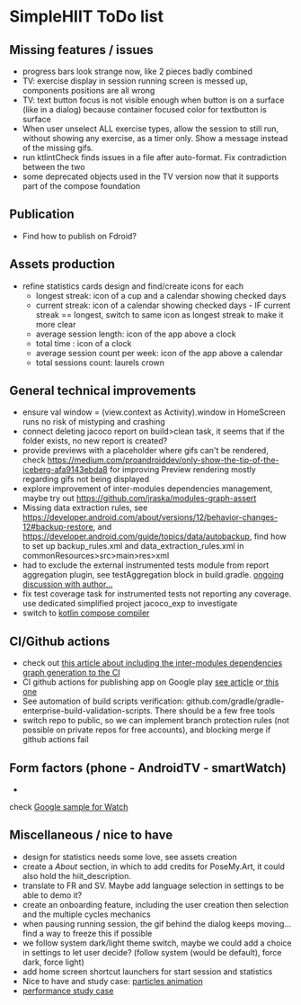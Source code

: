 # SimpleHIIT ToDo list

## Missing features / issues

* progress bars look strange now, like 2 pieces badly combined
* TV: exercise display in session running screen is messed up, components positions are all wrong
* TV: text button focus is not visible enough when button is on a surface (like in a dialog) because
  container focused color for textbutton is surface
* When user unselect ALL exercise types, allow the session to still run, without showing any
  exercise, as a timer only. Show a message instead of the missing gifs.
* run ktlintCheck finds issues in a file after auto-format. Fix contradiction between the two
* some deprecated objects used in the TV version now that it supports part of the compose foundation

## Publication

* Find how to publish on Fdroid?

## Assets production

* refine statistics cards design and find/create icons for each
    * longest streak: icon of a cup and a calendar showing checked days
    * current streak: icon of a calendar showing checked days - IF current streak == longest, switch
      to same icon as longest streak to make it more clear
    * average session length: icon of the app above a clock
    * total time : icon of a clock
    * average session count per week: icon of the app above a calendar
    * total sessions count: laurels crown

## General technical improvements

* ensure val window = (view.context as Activity).window in HomeScreen runs no risk of mistyping and crashing
* connect deleting jacoco report on build>clean task, it seems that if the folder exists, no new
  report is created?
* provide previews with a placeholder where gifs can't be rendered,
  check https://medium.com/proandroiddev/only-show-the-tip-of-the-iceberg-afa9143ebda8 for improving
  Preview rendering mostly regarding gifs not being displayed
* explore improvement of inter-modules dependencies management, maybe try
  out https://github.com/jraska/modules-graph-assert
* Missing data extraction rules,
  see https://developer.android.com/about/versions/12/behavior-changes-12#backup-restore,
  and https://developer.android.com/guide/topics/data/autobackup, find how to set up
  backup_rules.xml and data_extraction_rules.xml in commonResources>src>main>res>xml
* had to exclude the external instrumented tests module from report aggregation plugin, see
  testAggregation block in build.gradle. [ongoing discussion with author...](https://github.com/gmazzo/gradle-android-test-aggregation-plugin/issues/32)
* fix test coverage task for instrumented tests not reporting any coverage. use dedicated simplified
  project jacoco_exp to investigate
* switch to [kotlin compose compiler](https://developer.android.com/develop/ui/compose/compiler)


## CI/Github actions

* check
  out [this article about including the inter-modules dependencies graph generation to the CI](https://medium.com/google-developer-experts/how-to-display-your-android-project-dependency-graph-in-your-ticke-file-e52dcadafa7a)
* CI github actions for publishing app on Google
  play [see article](https://medium.com/geekculture/how-to-build-sign-and-publish-android-application-using-github-actions-aa6346679254)
  or[ this one](https://proandroiddev.com/create-android-release-using-github-actions-c052006f6b0b?source=rss----c72404660798---4)
* See automation of build scripts verification:
  github.com/gradle/gradle-enterprise-build-validation-scripts. There should be a few free tools
* switch repo to public, so we can implement branch protection rules (not possible on private repos
  for free accounts), and blocking merge if github actions fail

## Form factors (phone - AndroidTV - smartWatch)

*

check [Google sample for Watch](https://github.com/android/wear-os-samples/tree/main/WearVerifyRemoteApp)

## Miscellaneous / nice to have

* design for statistics needs some love, see assets creation
* create a _About_ section, in which to add credits for PoseMy.Art, it could also hold the
  hiit_description.
* translate to FR and SV. Maybe add language selection in settings to be able to demo it?
* create an onboarding feature, including the user creation then selection and the multiple cycles
  mechanics
* when pausing running session, the gif behind the dialog keeps moving... find a way to freeze this
  if possible
* we follow system dark/light theme switch, maybe we could add a choice in settings to let user
  decide? (follow system (would be default), force dark, force light)
* add home screen shortcut launchers for start session and statistics
* Nice to have and study
  case: [particles animation](https://proandroiddev.com/creating-a-particle-explosion-animation-in-jetpack-compose-4ee42022bbfa)
* [performance study case](https://proandroiddev.com/jetpack-compose-tutorial-improving-performance-in-dribbble-audio-app-b19848cf12e3)

